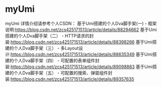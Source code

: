 # myUmi
myUmi
详情介绍请参考个人CSDN：
基于Umi搭建的个人Dva脚手架(一) - 框架说明:https://blog.csdn.net/zcs425171513/article/details/88294662
基于Umi搭建的个人Dva脚手架（二） - HTTP请求的封装:https://blog.csdn.net/zcs425171513/article/details/88398266
基于Umi搭建的个人Dva脚手架（三） - 多Layout设计:https://blog.csdn.net/zcs425171513/article/details/88635349
基于Umi搭建的个人Dva脚手架（四） - 可配置的表单组件封装:https://blog.csdn.net/zcs425171513/article/details/89098883
基于Umi搭建的个人Dva脚手架（五） - 可配置的搜索、弹窗组件封装:https://blog.csdn.net/zcs425171513/article/details/89357635
